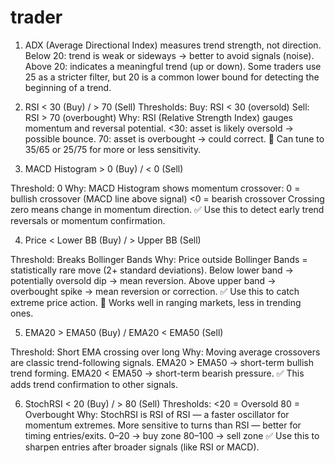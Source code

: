 # trader

1. ADX (Average Directional Index) measures trend strength, not direction.
Below 20: trend is weak or sideways → better to avoid signals (noise).
Above 20: indicates a meaningful trend (up or down).
Some traders use 25 as a stricter filter, but 20 is a common lower bound for detecting the beginning of a trend.

2. RSI < 30 (Buy) / > 70 (Sell)
Thresholds:
    Buy: RSI < 30 (oversold)
    Sell: RSI > 70 (overbought)
Why:
    RSI (Relative Strength Index) gauges momentum and reversal potential.
    <30: asset is likely oversold → possible bounce.
        70: asset is overbought → could correct.
🎯 Can tune to 35/65 or 25/75 for more or less sensitivity.

3. MACD Histogram > 0 (Buy) / < 0 (Sell)

Threshold: 0
Why:
    MACD Histogram shows momentum crossover:
            0 = bullish crossover (MACD line above signal)
        <0 = bearish crossover
    Crossing zero means change in momentum direction.
✅ Use this to detect early trend reversals or momentum confirmation.

4. Price < Lower BB (Buy) / > Upper BB (Sell)

Threshold: Breaks Bollinger Bands
Why:
    Price outside Bollinger Bands = statistically rare move (2+ standard deviations).
    Below lower band → potentially oversold dip → mean reversion.
    Above upper band → overbought spike → mean reversion or correction.
✅ Use this to catch extreme price action.
🎯 Works well in ranging markets, less in trending ones.

5. EMA20 > EMA50 (Buy) / EMA20 < EMA50 (Sell)

Threshold: Short EMA crossing over long
Why:
    Moving average crossovers are classic trend-following signals.
    EMA20 > EMA50 → short-term bullish trend forming.
    EMA20 < EMA50 → short-term bearish pressure.
✅ This adds trend confirmation to other signals.

6. StochRSI < 20 (Buy) / > 80 (Sell)
Thresholds:
    <20 = Oversold
    80 = Overbought
Why:
    StochRSI is RSI of RSI — a faster oscillator for momentum extremes.
    More sensitive to turns than RSI — better for timing entries/exits.
    0–20 → buy zone
    80–100 → sell zone
✅ Use this to sharpen entries after broader signals (like RSI or MACD).